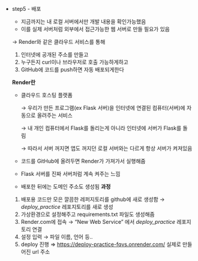 - step5 - 배포
    - 지금까지는 내 로컬 서버에서만 개발 내용을 확인가능했음
    - 이를 실제 서버처럼 외부에서 접근가능한 웹 서버로 만들 필요가 있음
    
    → Render와 같은 클라우드 서비스를 통해 
    
    1. 인터넷에 공개된 주소를 만들고
    2. 누구든지 curl이나 브라우저로 호출 가능하게하고
    3. GitHub에 코드를 push하면 자동 배포되게한다
    
    **Render란**
    
    - 클라우드 호스팅 플랫폼
        
        → 우리가 만든 프로그램(ex Flask 서버)을 인터넷에 연결된 컴퓨터(서버)에 자동으로 올려주는 서비스
        
        → 내 개인 컴퓨터에서 Flask를 돌리는게 아니라 인터넷에 서버가 Flask를 돌림
        
        → 따라서 서버 꺼지면 앱도 꺼지던 로컬 서버와는 다르게 항상 서버가 켜져있음
        
    - 코드를 GitHub에 올려두면 Render가 가져가서 실행해줌
    - Flask 서버를 진짜 서버처럼 계속 켜주는 느낌
    - 배포한 뒤에는 도메인 주소도 생성됨
    **과정**

    1. 배포용 코드만 모은 깔끔한 레퍼지토리를 github에 새로 생성함
        → *deploy_practice* 레포지토리를 새로 생성
    2. 가상환경으로 설정해주고 requirements.txt 파일도 생성해줌
    3. Render.com에 접속 → “New Web Service” 에서 *deploy_practice* 레포지토리 연결
    4. 설정 입력 → 파일 이름, 언어 등..
    5. deploy 진행 ⇒ https://deploy-practice-fqvs.onrender.com/ 실제로 만들어진 url 주소